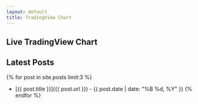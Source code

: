 ```yaml
---
layout: default
title: TradingView Chart
---
```


## Live TradingView Chart

<div class="tradingview-widget-container">
  <div id="tradingview_12345"></div>
  <script type="text/javascript" src="https://s3.tradingview.com/tv.js"></script>
  <script type="text/javascript">
    new TradingView.widget(
    {
      "width": 980,
      "height": 610,
      "symbol": "NASDAQ:AAPL",
      "interval": "D",
      "timezone": "Etc/UTC",
      "theme": "light",
      "style": "1",
      "locale": "en",
      "toolbar_bg": "#f1f3f6",
      "enable_publishing": false,
      "allow_symbol_change": true,
      "container_id": "tradingview_12345"
    }
    );
  </script>
</div>

## Latest Posts

{% for post in site.posts limit:3 %}
  - [{{ post.title }}]({{ post.url }}) - {{ post.date | date: "%B %d, %Y" }}
{% endfor %}